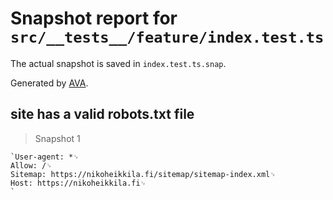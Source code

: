# Snapshot report for `src/__tests__/feature/index.test.ts`

The actual snapshot is saved in `index.test.ts.snap`.

Generated by [AVA](https://avajs.dev).

## site has a valid robots.txt file

> Snapshot 1

    `User-agent: *␊
    Allow: /␊
    Sitemap: https://nikoheikkila.fi/sitemap/sitemap-index.xml␊
    Host: https://nikoheikkila.fi␊
    `
